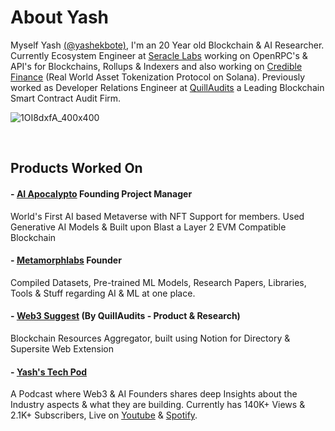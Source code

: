 # About Yash

Myself Yash [(@yashekbote)](https://twitter.com/yashekbote), I'm an 20 Year old Blockchain & AI Researcher. Currently Ecosystem Engineer at [Seracle Labs](https://www.seracle.com/) working on OpenRPC's & API's for Blockchains, Rollups & Indexers and also working on [Credible Finance](https://www.credible.finance/) (Real World Asset Tokenization Protocol on Solana). Previously worked as Developer Relations Engineer at [QuillAudits](https://www.quillaudits.com/smart-contract-audit) a Leading Blockchain Smart Contract Audit Firm.


![1OI8dxfA_400x400](https://github.com/ekboteyash/ekboteyash.github.io/assets/99031719/42db4993-6da5-4176-8e20-256feb707f88)




<br/>

## Products Worked On

#### - [AI Apocalypto](https://aiapocalypto.com/) Founding Project Manager
World's First AI based Metaverse with NFT Support for members. 
Used Generative AI Models & Built upon Blast a Layer 2 EVM Compatible Blockchain

#### - [Metamorphlabs](https://metamorphlabs.xyz/) Founder
Compiled Datasets, Pre-trained ML Models, Research Papers, Libraries, Tools & Stuff regarding AI & ML at one place.

#### - [Web3 Suggest](https://web3suggest.xyz/) (By QuillAudits - Product & Research)
Blockchain Resources Aggregator, built using Notion for Directory & Supersite Web Extension

#### - [Yash's Tech Pod](http://www.youtube.com/@yashekbote)
A Podcast where Web3 & AI Founders shares deep Insights about the Industry aspects & what they are building.
Currently has 140K+ Views & 2.1K+ Subscribers, Live on [Youtube](http://www.youtube.com/@yashekbote) & [Spotify](https://open.spotify.com/show/0UbfjWFYEGNJGjY1eNMqqS).


